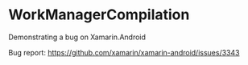 # WorkManagerCompilation
Demonstrating a bug on Xamarin.Android

Bug report: https://github.com/xamarin/xamarin-android/issues/3343
